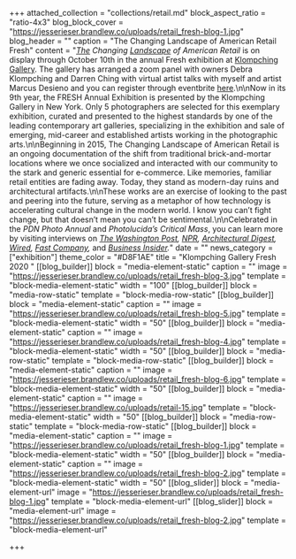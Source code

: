+++
attached_collection = "collections/retail.md"
block_aspect_ratio = "ratio-4x3"
blog_block_cover = "https://jesserieser.brandlew.co/uploads/retail_fresh-blog-1.jpg"
blog_header = ""
caption = "The Changing Landscape of American Retail Fresh"
content = "[_The_](https://jesserieser.com/collections/wired-magazine/) _Changing_ [_Landscape_](https://jesserieser.com/projects/changing-landscape-american-retail/) _of American Retail_ is on display through October 10th in the annual Fresh exhibition at [Klompching Gallery](https://www.klompching.com/about). The gallery has arranged a zoom panel with owners Debra Klompching and Darren Ching with virtual artist talks with myself and artist Marcus Desieno and you can register through eventbrite [here](https://www.eventbrite.com/e/fresh-2020-artist-talk-marcus-desieno-and-jesse-rieser-tickets-119802868605).\n\nNow in its 9th year, the FRESH Annual Exhibition is presented by the Klompching Gallery in New York. Only 5 photographers are selected for this exemplary exhibition, curated and presented to the highest standards by one of the leading contemporary art galleries, specializing in the exhibition and sale of emerging, mid-career and established artists working in the photographic arts.\n\nBeginning in 2015, The Changing Landscape of American Retail is an ongoing documentation of the shift from traditional brick-and-mortar locations where we once socialized and interacted with our community to the stark and generic essential for e-commerce. Like memories, familiar retail entities are fading away. Today, they stand as modern-day ruins and architectural artifacts.\n\nThese works are an exercise of looking to the past and peering into the future, serving as a metaphor of how technology is accelerating cultural change in the modern world. I know you can’t fight change, but that doesn’t mean you can’t be sentimental.\n\nCelebrated in the _PDN Photo Annual_ and _Photolucida’s_ _Critical Mass_, you can learn more by visiting interviews on [_The Washington Post_](https://www.washingtonpost.com/photography/2019/11/22/photographing-retail-apocalypse/)_,_ [_NPR_](https://kjzz.org/content/708344/changing-face-retail-through-camera-lens)_,_ [_Architectural Digest_](https://www.architecturaldigest.com/story/jesse-rieser-retail-apocalypse)_,_ [_Wired_](https://www.wired.com/story/photo-gallery-retail-apocalypse/)_,_ [_Fast Company_](https://www.fastcompany.com/90230234/the-retail-apocalypse-in-pictures)_,_ and [_Business Insider_](https://www.businessinsider.com/retail-apocalypse-american-landscape-jesse-rieser-photos-2018-12)_._"
date = ""
news_category = ["exhibition"]
theme_color = "#D8F1AE"
title = "Klompching Gallery Fresh 2020 "
[[blog_builder]]
block = "media-element-static"
caption = ""
image = "https://jesserieser.brandlew.co/uploads/retail_fresh-blog-3.jpg"
template = "block-media-element-static"
width = "100"
[[blog_builder]]
block = "media-row-static"
template = "block-media-row-static"
[[blog_builder]]
block = "media-element-static"
caption = ""
image = "https://jesserieser.brandlew.co/uploads/retail_fresh-blog-5.jpg"
template = "block-media-element-static"
width = "50"
[[blog_builder]]
block = "media-element-static"
caption = ""
image = "https://jesserieser.brandlew.co/uploads/retail_fresh-blog-4.jpg"
template = "block-media-element-static"
width = "50"
[[blog_builder]]
block = "media-row-static"
template = "block-media-row-static"
[[blog_builder]]
block = "media-element-static"
caption = ""
image = "https://jesserieser.brandlew.co/uploads/retail_fresh-blog-6.jpg"
template = "block-media-element-static"
width = "50"
[[blog_builder]]
block = "media-element-static"
caption = ""
image = "https://jesserieser.brandlew.co/uploads/retail-15.jpg"
template = "block-media-element-static"
width = "50"
[[blog_builder]]
block = "media-row-static"
template = "block-media-row-static"
[[blog_builder]]
block = "media-element-static"
caption = ""
image = "https://jesserieser.brandlew.co/uploads/retail_fresh-blog-1.jpg"
template = "block-media-element-static"
width = "50"
[[blog_builder]]
block = "media-element-static"
caption = ""
image = "https://jesserieser.brandlew.co/uploads/retail_fresh-blog-2.jpg"
template = "block-media-element-static"
width = "50"
[[blog_slider]]
block = "media-element-url"
image = "https://jesserieser.brandlew.co/uploads/retail_fresh-blog-1.jpg"
template = "block-media-element-url"
[[blog_slider]]
block = "media-element-url"
image = "https://jesserieser.brandlew.co/uploads/retail_fresh-blog-2.jpg"
template = "block-media-element-url"

+++
